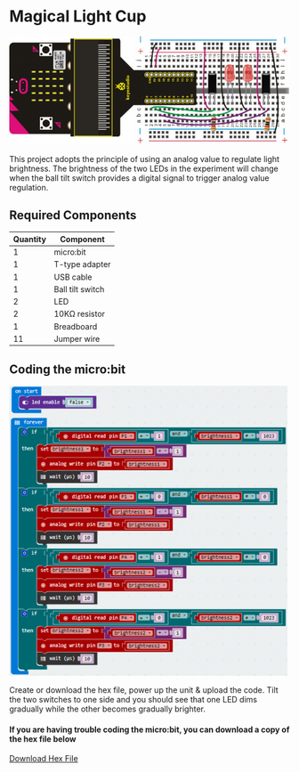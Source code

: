 # Magical Light Cup

![alt text](magical-light-cup.png "Magical Light Cup")

This project adopts the principle of using an analog value to regulate light brightness. The brightness of the two LEDs in the experiment will change when the ball tilt switch provides a digital signal to trigger analog value regulation.

## Required Components
Quantity | Component
--- | ---
1 | micro:bit
1 | T-type adapter
1 | USB cable
1 | Ball tilt switch
2 | LED
2 | 10KΩ resistor
1 | Breadboard
11 | Jumper wire

## Coding the micro:bit
![alt text](magical-light-cup-code.png "Magical Light Cup - Code Block")

Create or download the hex file, power up the unit & upload the code. Tilt the two switches to one side and you should see that one LED dims gradually while the other becomes gradually brighter.

#### If you are having trouble coding the micro:bit, you can download a copy of the hex file below
[Download Hex File](https://github.com/Jaycar-Electronics/micro-bit-Starter-Kit/blob/master/Project%208%20-%20RGB%20LED/RGB-LED.zip?raw=true)
